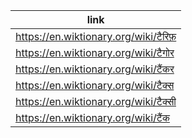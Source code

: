 |link|
|----|
|https://en.wiktionary.org/wiki/टैरिफ़|
|https://en.wiktionary.org/wiki/टैगोर|
|https://en.wiktionary.org/wiki/टैंकर|
|https://en.wiktionary.org/wiki/टैक्स|
|https://en.wiktionary.org/wiki/टैक्सी|
|https://en.wiktionary.org/wiki/टैंक|
